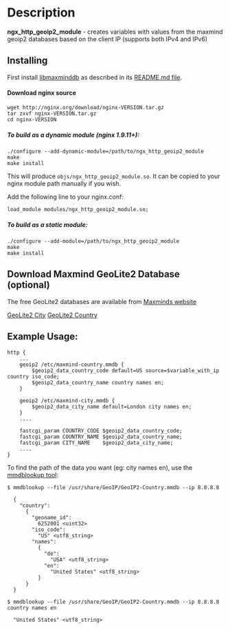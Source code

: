 Description
===========

**ngx_http_geoip2_module** - creates variables with values from the maxmind geoip2 databases based on the client IP (supports both IPv4 and IPv6)

## Installing
First install [libmaxminddb](https://github.com/maxmind/libmaxminddb) as described in its [README.md
file](https://github.com/maxmind/libmaxminddb/blob/master/README.md#installing-from-a-tarball).

#### Download nginx source
```
wget http://nginx.org/download/nginx-VERSION.tar.gz
tar zxvf nginx-VERSION.tar.gz
cd nginx-VERSION
```

##### To build as a dynamic module (nginx 1.9.11+):
```
./configure --add-dynamic-module=/path/to/ngx_http_geoip2_module
make
make install
```

This will produce ```objs/ngx_http_geoip2_module.so```. It can be copied to your nginx module path manually if you wish.

Add the following line to your nginx.conf:
```
load_module modules/ngx_http_geoip2_module.so;
```

##### To build as a static module:
```
./configure --add-module=/path/to/ngx_http_geoip2_module
make 
make install
```

## Download Maxmind GeoLite2 Database (optional)
The free GeoLite2 databases are available from [Maxminds website](http://dev.maxmind.com/geoip/geoip2/geolite2/)

[GeoLite2 City](http://geolite.maxmind.com/download/geoip/database/GeoLite2-City.mmdb.gz)
[GeoLite2 Country](http://geolite.maxmind.com/download/geoip/database/GeoLite2-Country.mmdb.gz)

## Example Usage:
```
http {
    ...
    geoip2 /etc/maxmind-country.mmdb {
        $geoip2_data_country_code default=US source=$variable_with_ip country iso_code;
        $geoip2_data_country_name country names en;
    }

    geoip2 /etc/maxmind-city.mmdb {
        $geoip2_data_city_name default=London city names en;
    }
    ....

    fastcgi_param COUNTRY_CODE $geoip2_data_country_code;
    fastcgi_param COUNTRY_NAME $geoip2_data_country_name;
    fastcgi_param CITY_NAME    $geoip2_data_city_name;
    ....
}
```

To find the path of the data you want (eg: city names en), use the [mmdblookup tool](https://maxmind.github.io/libmaxminddb/mmdblookup.html):

```
$ mmdblookup --file /usr/share/GeoIP/GeoIP2-Country.mmdb --ip 8.8.8.8

  {
    "country": 
      {
        "geoname_id": 
          6252001 <uint32>
        "iso_code": 
          "US" <utf8_string>
        "names": 
          {
            "de": 
              "USA" <utf8_string>
            "en": 
              "United States" <utf8_string>
          }
      }
  }

$ mmdblookup --file /usr/share/GeoIP/GeoIP2-Country.mmdb --ip 8.8.8.8 country names en

  "United States" <utf8_string>
```
